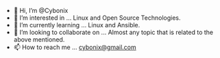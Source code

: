 - 👋 Hi, I’m @Cybonix
- 👀 I’m interested in ... Linux and Open Source Technologies.
- 🌱 I’m currently learning ... Linux and Ansible.
- 💞️ I’m looking to collaborate on ... Almost any topic that is related to the above mentioned.
- 📫 How to reach me ... cybonix@gmail.com

<!---
Cybonix/Cybonix is a ✨ special ✨ repository because its `README.md` (this file) appears on your GitHub profile.
You can click the Preview link to take a look at your changes.
--->
